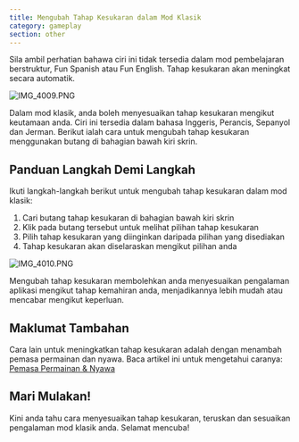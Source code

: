 ```yaml
---
title: Mengubah Tahap Kesukaran dalam Mod Klasik
category: gameplay
section: other
---
```

Sila ambil perhatian bahawa ciri ini tidak tersedia dalam mod pembelajaran berstruktur, Fun Spanish atau Fun English. Tahap kesukaran akan meningkat secara automatik.


 


![IMG_4009.PNG](https://help.studycat.com/hc/article_attachments/35685764333977)


Dalam mod klasik, anda boleh menyesuaikan tahap kesukaran mengikut keutamaan anda. Ciri ini tersedia dalam bahasa Inggeris, Perancis, Sepanyol dan Jerman. Berikut ialah cara untuk mengubah tahap kesukaran menggunakan butang di bahagian bawah kiri skrin.


## Panduan Langkah Demi Langkah


Ikuti langkah-langkah berikut untuk mengubah tahap kesukaran dalam mod klasik:


1. Cari butang tahap kesukaran di bahagian bawah kiri skrin
2. Klik pada butang tersebut untuk melihat pilihan tahap kesukaran
3. Pilih tahap kesukaran yang diinginkan daripada pilihan yang disediakan
4. Tahap kesukaran akan diselaraskan mengikut pilihan anda


![IMG_4010.PNG](https://help.studycat.com/hc/article_attachments/35685764338201)


Mengubah tahap kesukaran membolehkan anda menyesuaikan pengalaman aplikasi mengikut tahap kemahiran anda, menjadikannya lebih mudah atau mencabar mengikut keperluan.


## Maklumat Tambahan


Cara lain untuk meningkatkan tahap kesukaran adalah dengan menambah pemasa permainan dan nyawa. Baca artikel ini untuk mengetahui caranya: [Pemasa Permainan & Nyawa](https://help.studycat.com/hc/en-us/articles/27187476326297)


## Mari Mulakan!


Kini anda tahu cara menyesuaikan tahap kesukaran, teruskan dan sesuaikan pengalaman mod klasik anda. Selamat mencuba!